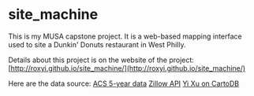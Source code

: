 # site_machine

This is my MUSA capstone project. It is a web-based mapping interface used to site a Dunkin' Donuts restaurant in West Philly.

Details about this project is on the website of the project: [http://roxyi.github.io/site_machine/](http://roxyi.github.io/site_machine/)

Here are the data source:
[ACS 5-year data](http://www.census.gov/data/developers/data-sets/acs-survey-5-year-data.html)
[Zillow API](http://www.zillow.com/howto/api/GetDeepSearchResults.htm)
[Yi Xu on CartoDB](https://yixu0215.cartodb.com)
